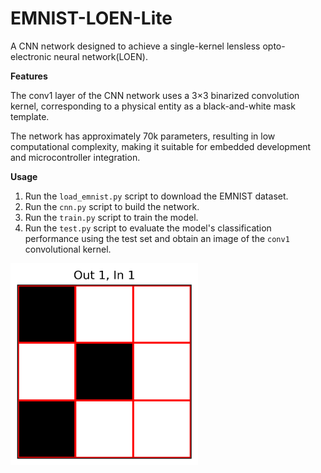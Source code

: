 # EMNIST-LOEN-Lite
A CNN network designed to achieve a single-kernel lensless opto-electronic neural network(LOEN).

****Features****

The conv1 layer of the CNN network uses a 3×3 binarized convolution kernel, corresponding to a physical entity as a black-and-white mask template.  

The network has approximately 70k parameters, resulting in low computational complexity, making it suitable for embedded development and microcontroller integration.

****Usage****

1. Run the `load_emnist.py` script to download the EMNIST dataset.  
2. Run the `cnn.py` script to build the network.  
3. Run the `train.py` script to train the model.  
4. Run the `test.py` script to evaluate the model's classification performance using the test set and obtain an image of the `conv1` convolutional kernel.

<img src="images/conv1_filter.png" alt="conv1 filter" width="300" />
